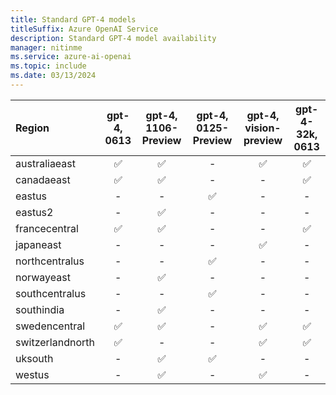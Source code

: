 ```yaml
---
title: Standard GPT-4 models
titleSuffix: Azure OpenAI Service
description: Standard GPT-4 model availability
manager: nitinme
ms.service: azure-ai-openai
ms.topic: include
ms.date: 03/13/2024
---
```


| **Region**   | **gpt-4**, **0613**   | **gpt-4**, **1106-Preview**   | **gpt-4**, **0125-Preview**   | **gpt-4**, **vision-preview**   | **gpt-4-32k**, **0613**   |
|:-----------------|:-------------------:|:---------------------------:|:---------------------------:|:-----------------------------:|:-----------------------:|
| australiaeast    | ✅                | ✅                        | -                       | ✅                          | ✅                    |
| canadaeast       | ✅                | ✅                        | -                       | -                         | ✅                    |
| eastus           | -               | -                       | ✅                        | -                         | -                   |
| eastus2          | -               | ✅                        | -                       | -                         | -                   |
| francecentral    | ✅                | ✅                        | -                       | -                         | ✅                    |
| japaneast        | -               | -                       | -                       | ✅                          | -                   |
| northcentralus   | -               | -                       | ✅                        | -                         | -                   |
| norwayeast       | -               | ✅                        | -                       | -                         | -                   |
| southcentralus   | -               | -                       | ✅                        | -                         | -                   |
| southindia       | -               | ✅                        | -                       | -                         | -                   |
| swedencentral    | ✅                | ✅                        | -                       | ✅                          | ✅                    |
| switzerlandnorth | ✅                | -                       | -                       | ✅                          | ✅                    |
| uksouth          | -               | ✅                        | ✅                        | -                         | -                   |
| westus           | -               | ✅                        | -                       | ✅                          | -                   |
